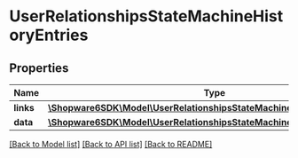 # UserRelationshipsStateMachineHistoryEntries

## Properties
Name | Type | Description | Notes
------------ | ------------- | ------------- | -------------
**links** | [**\Shopware6SDK\Model\UserRelationshipsStateMachineHistoryEntriesLinks**](UserRelationshipsStateMachineHistoryEntriesLinks.md) |  | [optional] 
**data** | [**\Shopware6SDK\Model\UserRelationshipsStateMachineHistoryEntriesData[]**](UserRelationshipsStateMachineHistoryEntriesData.md) |  | [optional] 

[[Back to Model list]](../../README.md#documentation-for-models) [[Back to API list]](../../README.md#documentation-for-api-endpoints) [[Back to README]](../../README.md)

